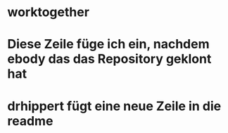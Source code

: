 # worktogether
# Diese Zeile füge ich ein, nachdem ebody das das Repository geklont hat
# drhippert fügt eine neue Zeile in die readme
